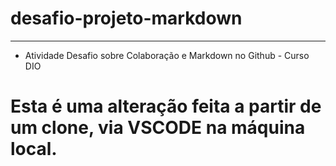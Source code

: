 # desafio-projeto-markdown

---

- Atividade Desafio sobre Colaboração e Markdown no Github - Curso DIO

# Esta é uma alteração feita a partir de um clone, via VSCODE na máquina local.
